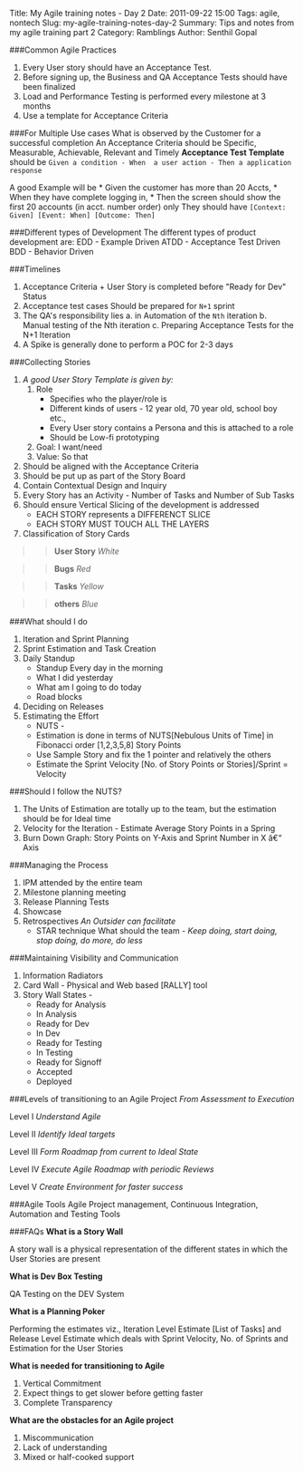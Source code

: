 Title: My Agile training notes - Day 2
Date: 2011-09-22 15:00
Tags: agile, nontech
Slug: my-agile-training-notes-day-2
Summary: Tips and notes from my agile training part 2
Category: Ramblings
Author: Senthil Gopal

###Common Agile Practices
1. Every User story should have an Acceptance Test.
2. Before signing up, the Business and QA Acceptance Tests should have been finalized
3. Load and Performance Testing is performed every milestone at 3 months
4. Use a template for Acceptance Criteria

###For Multiple Use cases
What is observed by the Customer for a successful completion
An Acceptance Criteria should be Specific, Measurable, Achievable, Relevant and Timely
**Acceptance Test Template** should be `Given a condition - When  a user action - Then a application response `

A good Example will be
    * Given the customer has more than 20 Accts,
    * When they have complete logging in,
    * Then the screen should show the first 20 accounts (in acct. number order) only
They should have ```[Context: Given] [Event: When] [Outcome: Then] ```

###Different types of Development
The different types of product development are:
EDD - Example Driven
ATDD - Acceptance Test Driven
BDD - Behavior Driven

###Timelines
1. Acceptance Criteria + User Story is completed before "Ready for Dev" Status
2. Acceptance test cases Should be prepared for `N+1` sprint
3. The QA's responsibility lies
    a. in Automation of the `Nth` iteration
    b. Manual testing of the Nth iteration
    c. Preparing Acceptance Tests for the N+1 Iteration
4. A Spike is generally done to perform a POC for 2-3 days

###Collecting Stories

1. _A good User Story Template is given by:_
    1. Role
        * Specifies who the player/role is
        * Different kinds of users - 12 year old, 70 year old, school boy etc.,
        * Every User story contains a Persona and this is attached to a role
        * Should be Low-fi prototyping
    2. Goal: I want/need
    3. Value: So that
2. Should be aligned with the Acceptance Criteria
3. Should be put up as part of the Story Board
4. Contain Contextual Design and Inquiry
5. Every Story has an Activity -  Number of Tasks and Number of Sub Tasks
6. Should ensure Vertical Slicing of the development is addressed
    * EACH STORY represents a DIFFERENCT SLICE
    * EACH STORY MUST TOUCH ALL THE LAYERS
7. Classification of Story Cards

>>**User Story** _White_

>>**Bugs** _Red_

>>**Tasks** _Yellow_

>>**others** _Blue_


###What should I do
1. Iteration and Sprint Planning
2. Sprint Estimation and Task Creation
3. Daily Standup
    * Standup Every day in the morning
    * What I did yesterday
    * What am I going to do today
    * Road blocks
4. Deciding on Releases
5. Estimating the Effort
    * NUTS -
    * Estimation is done in terms of NUTS[Nebulous Units of Time] in Fibonacci order [1,2,3,5,8] Story Points
    * Use Sample Story and fix the 1 pointer and relatively the others
    * Estimate the Sprint Velocity [No. of Story Points or Stories]/Sprint = Velocity

###Should I follow the NUTS?
1. The Units of Estimation are totally up to the team, but the estimation should be for Ideal time
2. Velocity for the Iteration - Estimate Average Story Points in a Spring
3. Burn Down Graph: Story Points on Y-Axis and Sprint Number in X â€“ Axis

###Managing the Process
1. IPM attended by the entire team
2. Milestone planning meeting
3. Release Planning Tests
4. Showcase
5. Retrospectives _An Outsider can facilitate_
    * STAR technique What should the team - _Keep doing, start doing, stop doing, do more, do less_

###Maintaining Visibility and Communication
1. Information Radiators
2. Card Wall - Physical and Web based [RALLY] tool
3. Story Wall States -
    * Ready for Analysis
    * In Analysis
    * Ready for Dev
    * In Dev
    * Ready for Testing
    * In Testing
    * Ready for Signoff
    * Accepted
    * Deployed

###Levels of transitioning to an Agile Project
_From Assessment to Execution_

Level I _Understand Agile_

Level II _Identify Ideal targets_

Level III _Form Roadmap from current to Ideal State_

Level IV _Execute Agile Roadmap with periodic Reviews_

Level V _Create Environment for faster success_


###Agile Tools
Agile Project management, Continuous Integration, Automation and Testing Tools

###FAQs
**What is a Story Wall**

A story wall is a physical representation of the different states  in which the User Stories are present

**What is Dev Box Testing**

QA Testing on the DEV System

**What is a Planning Poker**

Performing the estimates  viz., Iteration Level Estimate [List of Tasks] and Release Level Estimate which deals with Sprint Velocity, No. of Sprints and Estimation for the User Stories

**What is needed for transitioning to Agile**

1. Vertical Commitment
2. Expect things to get slower before getting faster
3. Complete Transparency

**What are the obstacles for an Agile project**

1. Miscommunication
2. Lack of understanding
3. Mixed or half-cooked support
